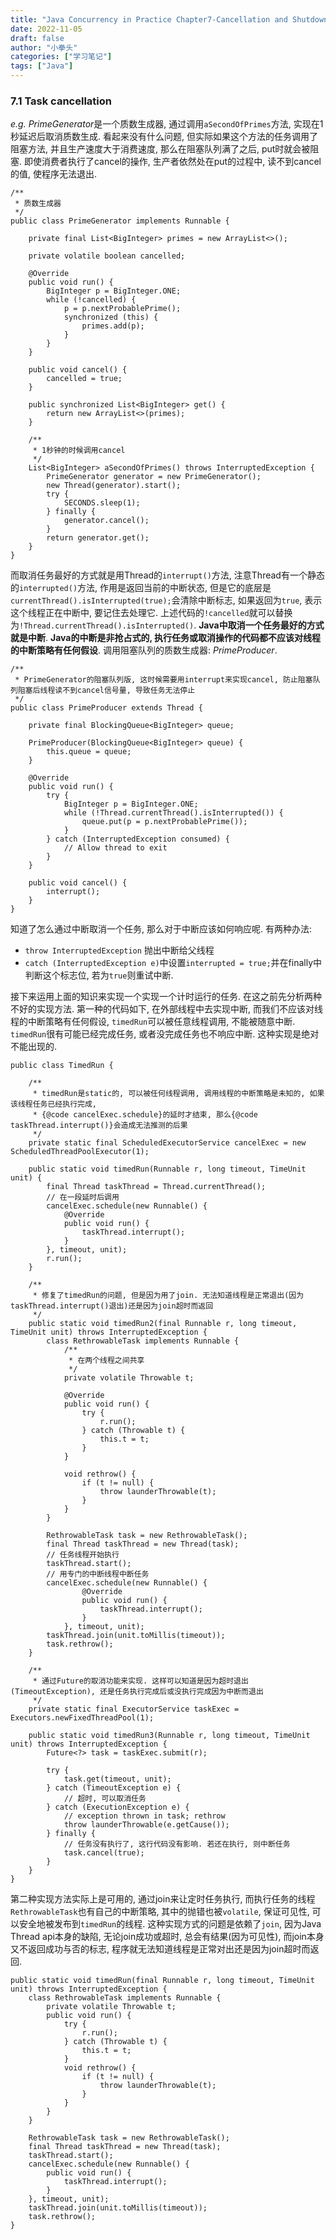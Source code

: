 ```yaml
---
title: "Java Concurrency in Practice Chapter7-Cancellation and Shutdown"
date: 2022-11-05
draft: false
author: "小拳头"
categories: ["学习笔记"]
tags: ["Java"]
---
```


### 7.1 Task cancellation
*e.g. PrimeGenerator*是一个质数生成器, 通过调用`aSecondOfPrimes`方法, 实现在1秒延迟后取消质数生成. 看起来没有什么问题, 但实际如果这个方法的任务调用了阻塞方法, 并且生产速度大于消费速度, 那么在阻塞队列满了之后, put时就会被阻塞. 即使消费者执行了cancel的操作, 生产者依然处在put的过程中, 读不到cancel的值, 使程序无法退出.
```
/**
 * 质数生成器
 */
public class PrimeGenerator implements Runnable {
    
    private final List<BigInteger> primes = new ArrayList<>();
    
    private volatile boolean cancelled;
    
    @Override
    public void run() {
        BigInteger p = BigInteger.ONE;
        while (!cancelled) {
            p = p.nextProbablePrime();
            synchronized (this) {
                primes.add(p);
            }
        }
    }
    
    public void cancel() {
        cancelled = true;
    }
    
    public synchronized List<BigInteger> get() {
        return new ArrayList<>(primes);
    }
    
    /**
     * 1秒钟的时候调用cancel
     */
    List<BigInteger> aSecondOfPrimes() throws InterruptedException {
        PrimeGenerator generator = new PrimeGenerator();
        new Thread(generator).start();
        try {
            SECONDS.sleep(1);
        } finally {
            generator.cancel();
        }
        return generator.get();
    }
}
```

而取消任务最好的方式就是用Thread的`interrupt()`方法, 注意Thread有一个静态的`interrupted()`方法, 作用是返回当前的中断状态, 但是它的底层是`currentThread().isInterrupted(true);`会清除中断标志, 如果返回为`true`, 表示这个线程正在中断中, 要记住去处理它. 上述代码的`!cancelled`就可以替换为`!Thread.currentThread().isInterrupted()`. **Java中取消一个任务最好的方式就是中断**. **Java的中断是非抢占式的, 执行任务或取消操作的代码都不应该对线程的中断策略有任何假设**. 调用阻塞队列的质数生成器: *PrimeProducer*.
```
/**
 * PrimeGenerator的阻塞队列版, 这时候需要用interrupt来实现cancel, 防止阻塞队列阻塞后线程读不到cancel信号量, 导致任务无法停止
 */
public class PrimeProducer extends Thread {

    private final BlockingQueue<BigInteger> queue;

    PrimeProducer(BlockingQueue<BigInteger> queue) {
        this.queue = queue;
    }

    @Override
    public void run() {
        try {
            BigInteger p = BigInteger.ONE;
            while (!Thread.currentThread().isInterrupted()) {
                queue.put(p = p.nextProbablePrime());
            }
        } catch (InterruptedException consumed) {
            // Allow thread to exit
        }
    }

    public void cancel() {
        interrupt();
    }
}
```

知道了怎么通过中断取消一个任务, 那么对于中断应该如何响应呢. 有两种办法:
- `throw InterruptedException` 抛出中断给父线程
- `catch (InterruptedException e)`中设置`interrupted = true;`并在finally中判断这个标志位, 若为`true`则重试中断. 

接下来运用上面的知识来实现一个实现一个计时运行的任务. 在这之前先分析两种不好的实现方法. 第一种的代码如下, 在外部线程中去实现中断, 而我们不应该对线程的中断策略有任何假设, `timedRun`可以被任意线程调用, 不能被随意中断. `timedRun`很有可能已经完成任务, 或者没完成任务也不响应中断. 这种实现是绝对不能出现的.
```
public class TimedRun {
    
    /**
     * timedRun是static的, 可以被任何线程调用, 调用线程的中断策略是未知的, 如果该线程任务已经执行完成,
     * {@code cancelExec.schedule}的延时才结束, 那么{@code taskThread.interrupt()}会造成无法推测的后果
     */
    private static final ScheduledExecutorService cancelExec = new                       ScheduledThreadPoolExecutor(1);
    
    public static void timedRun(Runnable r, long timeout, TimeUnit unit) {
        final Thread taskThread = Thread.currentThread();
        // 在一段延时后调用
        cancelExec.schedule(new Runnable() {
            @Override
            public void run() {
                taskThread.interrupt();
            }
        }, timeout, unit);
        r.run();
    }
    
    /**
     * 修复了timedRun的问题, 但是因为用了join. 无法知道线程是正常退出(因为taskThread.interrupt()退出)还是因为join超时而返回
     */
    public static void timedRun2(final Runnable r, long timeout, TimeUnit unit) throws InterruptedException {
        class RethrowableTask implements Runnable {
            /**
             * 在两个线程之间共享
             */
            private volatile Throwable t;
            
            @Override
            public void run() {
                try {
                    r.run();
                } catch (Throwable t) {
                    this.t = t;
                }
            }
            
            void rethrow() {
                if (t != null) {
                    throw launderThrowable(t);
                }
            }
        }
        
        RethrowableTask task = new RethrowableTask();
        final Thread taskThread = new Thread(task);
        // 任务线程开始执行
        taskThread.start();
        // 用专门的中断线程中断任务
        cancelExec.schedule(new Runnable() {
                @Override
                public void run() {
                    taskThread.interrupt();
                }
            }, timeout, unit);
        taskThread.join(unit.toMillis(timeout));
        task.rethrow();
    }
    
    /**
     * 通过Future的取消功能来实现. 这样可以知道是因为超时退出(TimeoutException), 还是任务执行完成后或没执行完成因为中断而退出
     */
    private static final ExecutorService taskExec = Executors.newFixedThreadPool(1);
    
    public static void timedRun3(Runnable r, long timeout, TimeUnit unit) throws InterruptedException {
        Future<?> task = taskExec.submit(r);
    
        try {
            task.get(timeout, unit);
        } catch (TimeoutException e) {
            // 超时, 可以取消任务
        } catch (ExecutionException e) {
            // exception thrown in task; rethrow
            throw launderThrowable(e.getCause());
        } finally {
            // 任务没有执行了, 这行代码没有影响. 若还在执行, 则中断任务
            task.cancel(true);
        }
    }
}
```

第二种实现方法实际上是可用的, 通过join来让定时任务执行, 而执行任务的线程`RethrowableTask`也有自己的中断策略, 其中的抛错也被`volatile`, 保证可见性, 可以安全地被发布到`timedRun`的线程. 这种实现方式的问题是依赖了`join`, 因为Java Thread api本身的缺陷, 无论join成功或超时, 总会有结果(因为可见性), 而join本身又不返回成功与否的标志, 程序就无法知道线程是正常对出还是因为join超时而返回. 
```
public static void timedRun(final Runnable r, long timeout, TimeUnit unit) throws InterruptedException {
    class RethrowableTask implements Runnable {
        private volatile Throwable t; 
        public void run() {
            try {
                r.run();
            } catch (Throwable t) {
                this.t = t;
            } 
            void rethrow() {
                if (t != null) {
                    throw launderThrowable(t);
                }
            }
        }
    }

    RethrowableTask task = new RethrowableTask();
    final Thread taskThread = new Thread(task);
    taskThread.start();
    cancelExec.schedule(new Runnable() {
        public void run() {
            taskThread.interrupt();
        }
    }, timeout, unit);
    taskThread.join(unit.toMillis(timeout));
    task.rethrow();
}
```

